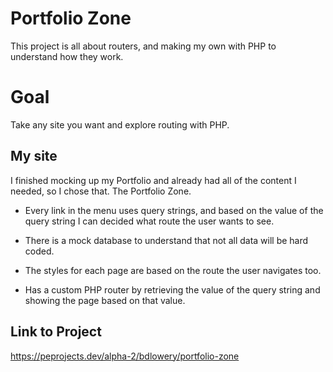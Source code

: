 # Portfolio Zone

This project is all about routers, and making my own with PHP to understand how they work.

# Goal

Take any site you want and explore routing with PHP.

## My site

I finished mocking up my Portfolio and already had all of the content I needed, so I chose that. The Portfolio Zone.

- Every link in the menu uses query strings, and based on the value of the query string I can decided what route the user wants to see.

- There is a mock database to understand that not all data will be hard coded.

- The styles for each page are based on the route the user navigates too.

- Has a custom PHP router by retrieving the value of the query string and showing the page based on that value.

## Link to Project

https://peprojects.dev/alpha-2/bdlowery/portfolio-zone
